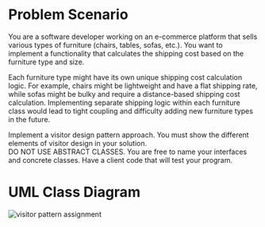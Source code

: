 # Problem Scenario
You are a software developer working on an e-commerce platform that sells various types of furniture (chairs, tables, sofas, etc.). 
You want to implement a functionality that calculates the shipping cost based on the furniture type and size.

Each furniture type might have its own unique shipping cost calculation logic. 
For example, chairs might be lightweight and have a flat shipping rate, while sofas might be bulky and require a distance-based shipping cost calculation. 
Implementing separate shipping logic within each furniture class would lead to tight coupling and difficulty adding new furniture types in the future.

Implement a visitor design pattern approach. You must show the different elements of visitor design in your solution.  
DO NOT USE ABSTRACT CLASSES. You are free to name your interfaces and concrete classes. Have a client code that will test your program.

# UML Class Diagram
![visitor pattern assignment](https://github.com/Brylsmn/VisitorPatternAssignment/assets/142909052/48557d9f-1ed3-475e-8140-8557e5822cd7)
